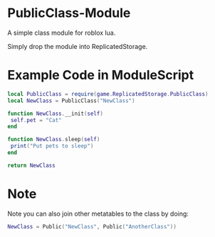 # PublicClass-Module
A simple class module for roblox lua.

Simply drop the module into ReplicatedStorage.

# Example Code in ModuleScript
 ```lua
local PublicClass = require(game.ReplicatedStorage.PublicClass)
local NewClass = PublicClass("NewClass")

function NewClass.__init(self)
  self.pet = "Cat"
end

function NewClass.sleep(self)
  print("Put pets to sleep")
end

return NewClass
```
# Note
Note you can also join other metatables to the class by doing:
```lua
NewClass = Public("NewClass", Public("AnotherClass"))
```
